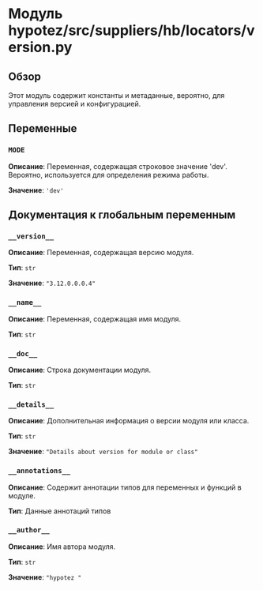 # Модуль hypotez/src/suppliers/hb/locators/version.py

## Обзор

Этот модуль содержит константы и метаданные, вероятно, для управления версией и конфигурацией.

## Переменные

### `MODE`

**Описание**: Переменная, содержащая строковое значение 'dev'. Вероятно, используется для определения режима работы.

**Значение**: `'dev'`


## Документация к глобальным переменным

### `__version__`

**Описание**: Переменная, содержащая версию модуля.


**Тип**: `str`


**Значение**: `"3.12.0.0.0.4"`


### `__name__`

**Описание**: Переменная, содержащая имя модуля.


**Тип**: `str`


### `__doc__`

**Описание**: Строка документации модуля.


**Тип**: `str`


### `__details__`

**Описание**: Дополнительная информация о версии модуля или класса.


**Тип**: `str`


**Значение**: `"Details about version for module or class"`


### `__annotations__`

**Описание**: Содержит аннотации типов для переменных и функций в модуле.


**Тип**: Данные аннотаций типов


### `__author__`

**Описание**: Имя автора модуля.


**Тип**: `str`


**Значение**: `"hypotez "`